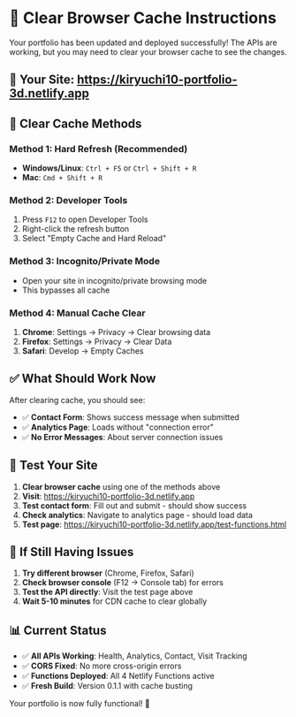 # 🔄 Clear Browser Cache Instructions

Your portfolio has been updated and deployed successfully! The APIs are working, but you may need to clear your browser cache to see the changes.

## 🚀 **Your Site**: https://kiryuchi10-portfolio-3d.netlify.app

## 🧹 **Clear Cache Methods**

### Method 1: Hard Refresh (Recommended)
- **Windows/Linux**: `Ctrl + F5` or `Ctrl + Shift + R`
- **Mac**: `Cmd + Shift + R`

### Method 2: Developer Tools
1. Press `F12` to open Developer Tools
2. Right-click the refresh button
3. Select "Empty Cache and Hard Reload"

### Method 3: Incognito/Private Mode
- Open your site in incognito/private browsing mode
- This bypasses all cache

### Method 4: Manual Cache Clear
1. **Chrome**: Settings → Privacy → Clear browsing data
2. **Firefox**: Settings → Privacy → Clear Data
3. **Safari**: Develop → Empty Caches

## ✅ **What Should Work Now**

After clearing cache, you should see:

- ✅ **Contact Form**: Shows success message when submitted
- ✅ **Analytics Page**: Loads without "connection error"
- ✅ **No Error Messages**: About server connection issues

## 🧪 **Test Your Site**

1. **Clear browser cache** using one of the methods above
2. **Visit**: https://kiryuchi10-portfolio-3d.netlify.app
3. **Test contact form**: Fill out and submit - should show success
4. **Check analytics**: Navigate to analytics page - should load data
5. **Test page**: https://kiryuchi10-portfolio-3d.netlify.app/test-functions.html

## 🔧 **If Still Having Issues**

1. **Try different browser** (Chrome, Firefox, Safari)
2. **Check browser console** (F12 → Console tab) for errors
3. **Test the API directly**: Visit the test page above
4. **Wait 5-10 minutes** for CDN cache to clear globally

## 📊 **Current Status**

- ✅ **All APIs Working**: Health, Analytics, Contact, Visit Tracking
- ✅ **CORS Fixed**: No more cross-origin errors
- ✅ **Functions Deployed**: All 4 Netlify Functions active
- ✅ **Fresh Build**: Version 0.1.1 with cache busting

Your portfolio is now fully functional! 🎉